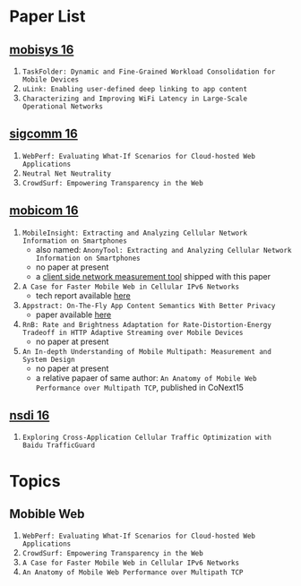 # Paper List
## [mobisys 16](https://www.sigmobile.org/mobisys/2016/program.php)
1. `TaskFolder: Dynamic and Fine-Grained Workload Consolidation for Mobile Devices`
2. `uLink: Enabling user-defined deep linking to app content`
3. `Characterizing and Improving WiFi Latency in Large-Scale Operational Networks`

## [sigcomm 16](http://conferences.sigcomm.org/sigcomm/2016/program.php)
1. `WebPerf: Evaluating What-If Scenarios for Cloud-hosted Web Applications`
2. `Neutral Net Neutrality`
3. `CrowdSurf: Empowering Transparency in the Web`

## [mobicom 16](https://www.sigmobile.org/mobicom/2016/program.php)
1. `MobileInsight: Extracting and Analyzing Cellular Network Information on Smartphones`
    * also named: `AnonyTool: Extracting and Analyzing Cellular Network Information on Smartphones`
    * no paper at present
    * a [client side network measurement tool](http://metro.cs.ucla.edu/mobile_insight/) shipped with this paper
2. `A Case for Faster Mobile Web in Cellular IPv6 Networks`
    * tech report available [here](http://www.cs.montana.edu/techreports/1516/Goel.pdf)
3. `Appstract: On-The-Fly App Content Semantics With Better Privacy`
    * paper available [here](https://www.microsoft.com/en-us/research/wp-content/uploads/2016/07/appstract_mobicom.pdf)
4. `RnB: Rate and Brightness Adaptation for Rate-Distortion-Energy Tradeoff in HTTP Adaptive Streaming over Mobile Devices`
    * no paper at present
5. `An In-depth Understanding of Mobile Multipath: Measurement and System Design`
    * no paper at present
    * a relative papaer of same author: `An Anatomy of Mobile Web Performance over Multipath TCP`, published in CoNext15

## [nsdi 16](https://www.usenix.org/conference/nsdi16/technical-sessions)
1. `Exploring Cross-Application Cellular Traffic Optimization with Baidu TrafficGuard`

# Topics

## Mobible Web
1. `WebPerf: Evaluating What-If Scenarios for Cloud-hosted Web Applications`
2. `CrowdSurf: Empowering Transparency in the Web`
3. `A Case for Faster Mobile Web in Cellular IPv6 Networks`
4. `An Anatomy of Mobile Web Performance over Multipath TCP`
